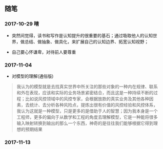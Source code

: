 ## 随笔

### 2017-10-29 晴

* 突然间觉得，读书和写作是认知提升的很重要的基石；通过吸取他人的认知世界，做总结、做抽象、做具化，来扩展自己的认知边界、拓宽认知视野；

* 自己要心怀谦卑，对待前人要尊重

### 2017-11-04

* 对模型的理解\(通俗版\)

> 我认为的模型就是去找真实世界中所关注的那些对象的一种内在规律、联系和外在表现，应该和实际的业务场景紧密结合，而且这是一种持续不断的过程；比如说风控领域中的风控专家，会根据放款的真实业务及其他各种因素，去统计、去分析各种风险点，提炼出很有价值的风控经验和风控体系，我认为这就是一种模型，只是更多的是借助于人的智慧；因为我本身是一个工程师，更多的偏向于从数学和工程的角度去理解模型，它是一种能将很多输入映射转换到输出的那么一个东西，神奇的是往往我们能够根据它得到理想的预期结果

### 2017-11-13



